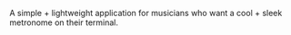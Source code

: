 A simple + lightweight application for musicians who want a cool + sleek metronome on their terminal. 
